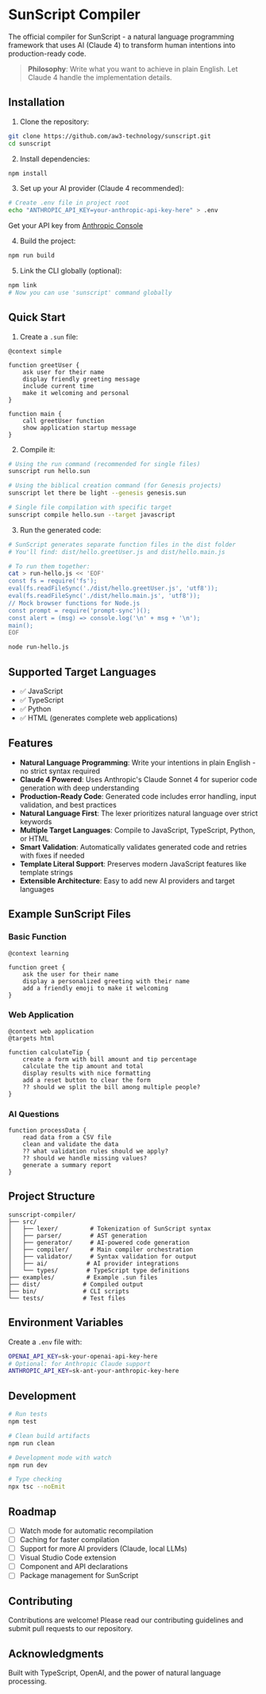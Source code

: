 # SunScript Compiler

The official compiler for SunScript - a natural language programming framework that uses AI (Claude 4) to transform human intentions into production-ready code.

> **Philosophy**: Write what you want to achieve in plain English. Let Claude 4 handle the implementation details.

## Installation

1. Clone the repository:
```bash
git clone https://github.com/aw3-technology/sunscript.git
cd sunscript
```

2. Install dependencies:
```bash
npm install
```

3. Set up your AI provider (Claude 4 recommended):
```bash
# Create .env file in project root
echo "ANTHROPIC_API_KEY=your-anthropic-api-key-here" > .env
```

Get your API key from [Anthropic Console](https://console.anthropic.com/)

4. Build the project:
```bash
npm run build
```

5. Link the CLI globally (optional):
```bash
npm link
# Now you can use 'sunscript' command globally
```

## Quick Start

1. Create a `.sun` file:

```sunscript
@context simple

function greetUser {
    ask user for their name
    display friendly greeting message
    include current time
    make it welcoming and personal
}

function main {
    call greetUser function
    show application startup message
}
```

2. Compile it:

```bash
# Using the run command (recommended for single files)
sunscript run hello.sun

# Using the biblical creation command (for Genesis projects)
sunscript let there be light --genesis genesis.sun

# Single file compilation with specific target
sunscript compile hello.sun --target javascript
```

3. Run the generated code:

```bash
# SunScript generates separate function files in the dist folder
# You'll find: dist/hello.greetUser.js and dist/hello.main.js

# To run them together:
cat > run-hello.js << 'EOF'
const fs = require('fs');
eval(fs.readFileSync('./dist/hello.greetUser.js', 'utf8'));
eval(fs.readFileSync('./dist/hello.main.js', 'utf8'));
// Mock browser functions for Node.js
const prompt = require('prompt-sync')();
const alert = (msg) => console.log('\n' + msg + '\n');
main();
EOF

node run-hello.js
```

## Supported Target Languages

- ✅ JavaScript
- ✅ TypeScript
- ✅ Python
- ✅ HTML (generates complete web applications)

## Features

- **Natural Language Programming**: Write your intentions in plain English - no strict syntax required
- **Claude 4 Powered**: Uses Anthropic's Claude Sonnet 4 for superior code generation with deep understanding
- **Production-Ready Code**: Generated code includes error handling, input validation, and best practices
- **Natural Language First**: The lexer prioritizes natural language over strict keywords
- **Multiple Target Languages**: Compile to JavaScript, TypeScript, Python, or HTML
- **Smart Validation**: Automatically validates generated code and retries with fixes if needed
- **Template Literal Support**: Preserves modern JavaScript features like template strings
- **Extensible Architecture**: Easy to add new AI providers and target languages

## Example SunScript Files

### Basic Function
```sunscript
@context learning

function greet {
    ask the user for their name
    display a personalized greeting with their name
    add a friendly emoji to make it welcoming
}
```

### Web Application
```sunscript
@context web application
@targets html

function calculateTip {
    create a form with bill amount and tip percentage
    calculate the tip amount and total
    display results with nice formatting
    add a reset button to clear the form
    ?? should we split the bill among multiple people?
}
```

### AI Questions
```sunscript
function processData {
    read data from a CSV file
    clean and validate the data
    ?? what validation rules should we apply?
    ?? should we handle missing values?
    generate a summary report
}
```

## Project Structure

```
sunscript-compiler/
├── src/
│   ├── lexer/         # Tokenization of SunScript syntax
│   ├── parser/        # AST generation
│   ├── generator/     # AI-powered code generation
│   ├── compiler/      # Main compiler orchestration
│   ├── validator/     # Syntax validation for output
│   ├── ai/           # AI provider integrations
│   └── types/        # TypeScript type definitions
├── examples/         # Example .sun files
├── dist/            # Compiled output
├── bin/             # CLI scripts
└── tests/           # Test files
```

## Environment Variables

Create a `.env` file with:

```bash
OPENAI_API_KEY=sk-your-openai-api-key-here
# Optional: for Anthropic Claude support
ANTHROPIC_API_KEY=sk-ant-your-anthropic-key-here
```

## Development

```bash
# Run tests
npm test

# Clean build artifacts
npm run clean

# Development mode with watch
npm run dev

# Type checking
npx tsc --noEmit
```

## Roadmap

- [ ] Watch mode for automatic recompilation
- [ ] Caching for faster compilation
- [ ] Support for more AI providers (Claude, local LLMs)
- [ ] Visual Studio Code extension
- [ ] Component and API declarations
- [ ] Package management for SunScript

## Contributing

Contributions are welcome! Please read our contributing guidelines and submit pull requests to our repository.


## Acknowledgments

Built with TypeScript, OpenAI, and the power of natural language processing.